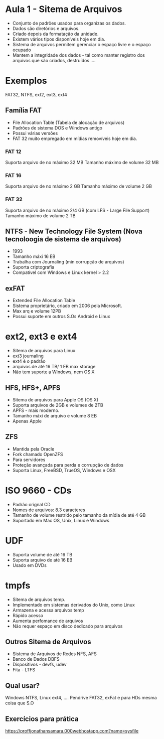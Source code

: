 # Aula 1 - Sitema de Arquivos

* Conjunto de padrões usados para organizas os dados.
* Dados são diretórios e arquivos.
* Criado depois da formatação da unidade.
* Existem vários tipos disponíveis hoje em dia.
* Sistema de arquivos permitem gerenciar o espaço livre e o espaço ocupado
* Mantem a integridade dos dados - tal como manter registro dos arquivos que
são criados, destruídos ....


# Exemplos

FAT32, NTFS, ext2, ext3, ext4

## Família FAT

* File Allocation Table (Tabela de alocação de arquivos)
* Padrões de sistema DOS e Windows antigo
* Possui várias versões
* FAT 32 muito empregado em mídias removíveis hoje em dia.

### FAT 12

Suporta arquivo de no máximo 32 MB
Tamanho máximo de volume 32 MB

### FAT 16

Suporta arquivo de no máximo 2 GB
Tamanho máximo de volume 2 GB

### FAT 32

Suporta arquivo de no máximo 2/4 GB (com LFS - Large File  Support)
Tamanho máximo de volume 2 TB

## NTFS - New Technology File System (Nova tecnoloogia de sistema de arquivos)

* 1993
* Tamanho máxi 16 EB
* Trabalha com Journaling (min corrupção de arquivos)
* Suporta criptografia
* Compatível com Windows e Linux kernel > 2.2


## exFAT

* Extended File Allocation Table
* Sistema proprietário, criado em 2006 pela Microsoft.
* Max arq e volume 12PB
* Possui suporte em outros S.Os Android e Linux

# ext2, ext3 e ext4

* Sitema de arquivos para Linux
* ext3 journaling
* ext4 é o padrão
* arquivos de até 16 TB/ 1 EB max storage
* Não tem suporte a Windows, nem OS X

## HFS, HFS+, APFS

* Sitema de arquivos para Apple OS (OS X)
* Suporta arquivos de 2GB e volumes de 2TB
* APFS - mais moderno.
* Tamanho máxi de arquivo e volume 8 EB
* Apenas Apple

## ZFS

* Mantida pela Oracle
* Fork chamado OpenZFS
* Para servidores
* Proteção avançada para perda e corrupção de dados
* Suporta Linux, FreeBSD, TrueOS, Windows e OSX

# ISO 9660 - CDs

* Padrão orignal CD
* Nomes de arquivos: 8.3 caracteres
* Tamanho de volume restrido pelo tamanho da mídia de até 4 GB
* Suportado em Mac OS, Unix, Linux e Windows


# UDF

* Suporta volume de até 16 TB
* Suporta arquivo de até 16 EB
* Usado em DVDs


# tmpfs

* Sitema de arquivos temp. 
* Implementado em sistemas derivados do Unix, como Linux
* Armazena e acessa arquivos temp
* Rápido acesso
* Aumenta perfomance de arquivos
* Não requer espaço em disco dedicado para arquivos


## Outros Sitema de Arquivos 

* Sistema de Arquivos de Redes NFS, AFS
* Banco de Dados DBFS
* Dispositivos - devfs, udev
* Fita - LTFS

## Qual usar?
Windows NTFS, Linux ext4, .... Pendrive FAT32, exFat e para HDs mesma coisa que S.O


## Exercícios para prática

https://proffjonathansamara.000webhostapp.com?name=sysfile